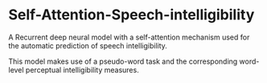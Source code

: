 # Self-Attention-Speech-intelligibility
A Recurrent deep neural model with a self-attention mechanism used for the automatic prediction of speech intelligibility.

This model makes use of a pseudo-word task and the corresponding word-level perceptual intelligibility measures.
